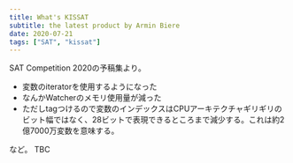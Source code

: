 ```yaml
---
title: What's KISSAT
subtitle: the latest product by Armin Biere
date: 2020-07-21
tags: ["SAT", "kissat"]
---
```

SAT Competition 2020の予稿集より。

* 変数のiteratorを使用するようになった
* なんかWatcherのメモリ使用量が減った
* ただしtagつけるので変数のインデックスはCPUアーキテクチャギリギリのビット幅ではなく、28ビットで表現できるところまで減少する。これは約2億7000万変数を意味する。

など。
TBC


